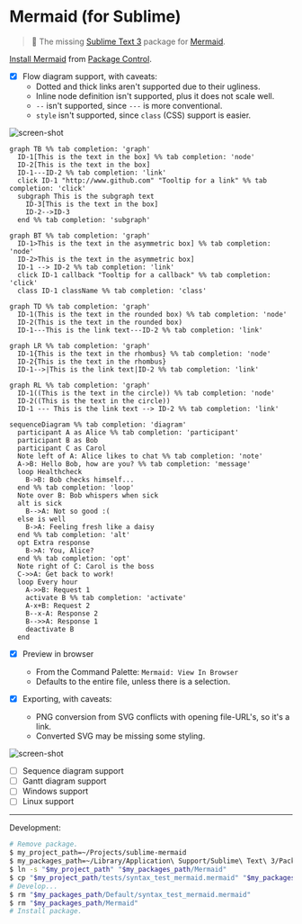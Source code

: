 # Mermaid (for Sublime)

> :tropical_fish: The missing [Sublime Text 3][] package for [Mermaid][].

[Install Mermaid][] from [Package Control][].

- [x] Flow diagram support, with caveats:
  - Dotted and thick links aren't supported due to their ugliness.
  - Inline node definition isn't supported, plus it does not scale well.
  - `--` isn't supported, since `---` is more conventional.
  - `style` isn't supported, since `class` (CSS) support is easier.

![screen-shot](https://user-images.githubusercontent.com/100884/29259374-54e94d34-8077-11e7-91ea-67e92b2ea2d9.png)

```mermaid
graph TB %% tab completion: 'graph'
  ID-1[This is the text in the box] %% tab completion: 'node'
  ID-2[This is the text in the box]
  ID-1---ID-2 %% tab completion: 'link'
  click ID-1 "http://www.github.com" "Tooltip for a link" %% tab completion: 'click'
  subgraph This is the subgraph text
    ID-3[This is the text in the box]
    ID-2-->ID-3
  end %% tab completion: 'subgraph'

graph BT %% tab completion: 'graph'
  ID-1>This is the text in the asymmetric box] %% tab completion: 'node'
  ID-2>This is the text in the asymmetric box]
  ID-1 --> ID-2 %% tab completion: 'link'
  click ID-1 callback "Tooltip for a callback" %% tab completion: 'click'
  class ID-1 className %% tab completion: 'class'

graph TD %% tab completion: 'graph'
  ID-1(This is the text in the rounded box) %% tab completion: 'node'
  ID-2(This is the text in the rounded box)
  ID-1---This is the link text---ID-2 %% tab completion: 'link'

graph LR %% tab completion: 'graph'
  ID-1{This is the text in the rhombus} %% tab completion: 'node'
  ID-2{This is the text in the rhombus}
  ID-1-->|This is the link text|ID-2 %% tab completion: 'link'

graph RL %% tab completion: 'graph'
  ID-1((This is the text in the circle)) %% tab completion: 'node'
  ID-2((This is the text in the circle))
  ID-1 --- This is the link text --> ID-2 %% tab completion: 'link'

sequenceDiagram %% tab completion: 'diagram'
  participant A as Alice %% tab completion: 'participant'
  participant B as Bob
  participant C as Carol
  Note left of A: Alice likes to chat %% tab completion: 'note'
  A->B: Hello Bob, how are you? %% tab completion: 'message'
  loop Healthcheck
    B->B: Bob checks himself...
  end %% tab completion: 'loop'
  Note over B: Bob whispers when sick
  alt is sick
    B-->A: Not so good :(
  else is well
    B->A: Feeling fresh like a daisy
  end %% tab completion: 'alt'
  opt Extra response
    B->A: You, Alice?
  end %% tab completion: 'opt'
  Note right of C: Carol is the boss
  C->>A: Get back to work!
  loop Every hour
    A->>B: Request 1
    activate B %% tab completion: 'activate'
    A-x+B: Request 2
    B--x-A: Response 2
    B-->>A: Response 1
    deactivate B
  end
```

- [x] Preview in browser
  - From the Command Palette: `Mermaid: View In Browser`
  - Defaults to the entire file, unless there is a selection.

- [x] Exporting, with caveats:
  - PNG conversion from SVG conflicts with opening file-URL's, so it's a link.
  - Converted SVG may be missing some styling.

![screen-shot](https://user-images.githubusercontent.com/100884/29259302-8ba6ba24-8076-11e7-996c-18cad5df138f.png)

- [ ] Sequence diagram support
- [ ] Gantt diagram support
- [ ] Windows support
- [ ] Linux support

[Sublime Text 3]: http://www.sublimetext.com
[Mermaid]: http://knsv.github.io/mermaid
[Install Mermaid]: https://packagecontrol.io/packages/Mermaid
[Package Control]: https://packagecontrol.io

---

Development:

```sh
# Remove package.
$ my_project_path=~/Projects/sublime-mermaid
$ my_packages_path=~/Library/Application\ Support/Sublime\ Text\ 3/Packages
$ ln -s "$my_project_path" "$my_packages_path/Mermaid"
$ cp "$my_project_path/tests/syntax_test_mermaid.mermaid" "$my_packages_path/Default"
# Develop...
$ rm "$my_packages_path/Default/syntax_test_mermaid.mermaid"
$ rm "$my_packages_path/Mermaid"
# Install package.
```

